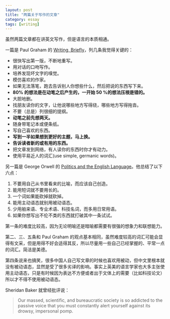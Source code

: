 ```yaml
---
layout: post
title: "两篇关于写作的文章"
category: essay
tags: [writing]
---
```



虽然两篇文章都在讲英文写作，但是语言的本质相通。


一篇是 Paul Graham 的 [Writing, Briefly](http://paulgraham.com/writing44.html)，列几条我觉得关键的：


* 很快写出第一版，不断地重写。
* 用对话的口吻写作。
* 培养发现坏文字的嗅觉。
* 模仿喜欢的作家。
* 如果无法落笔，跑去告诉别人你想些什么，然后把说的东西写下来。
* **80% 的想法是在动笔之后产生的，一开始 50 %的想法压根是错的。**
* 大胆地删。 
* 找朋友读你的文字，让他说哪些地方写得绕，哪些地方写得拖沓。
* 不要（总是）列很细的提纲。
* **动笔之前先想两天。**
* 随身带笔记本或便条纸。
* 写自己喜欢的东西。
* **写到一半如果想到更好的主题，马上换。**
* **告诉读者新的或有用的东西。**
* 把文章发到网络，有人读你的东西时你才有动力。
* 使用平易近人的词汇(use simple, germanic words)。


另一篇是 George Orwell 的 [Politics and the English Language](http://www.orwell.ru/library/essays/politics/english/e_polit/)。他总结了以下六点：


1. 不要用自己从书里看来的比喻，而应该自己创造。
2. 能用短词就不要用长的。
3. 一个词如果能砍掉就砍掉。
4. 能用主动语态就别用被动语态。
5. 少用舶来语、专业术语、科技名词，而多用日常用语。
6. 如果你想写出不伦不类的东西就打破其中一条试试。


第一条的难度比较高，因为无论明喻还是暗喻都需要有很强的想象力和联想能力。


第二、三、五条和 Paul Graham 的观点基本相同，虽然难度较高的词汇可能会显得有文采，但是用得不好会适得其反，所以尽量用一些自己已经掌握的、平常一点的词汇。简洁是美德。


第四条说来也搞笑，很多中国人自己写文章的时候也喜欢用被动，但中文里根本就没有被动语态，显然是受了很多劣译的影响。事实上英美的语言学家也大多主张使用主动语态，只是有时候因为表达不方便或者出于文体上的需要（比如科技论文）所以才不得不使用被动语态。


Sheridan Baker 就曾经批评说：


> Our massed, scientific, and bureaucratic society is so addicted to the passive voice that you must constantly alert yourself against its drowsy, impersonal pomp.
